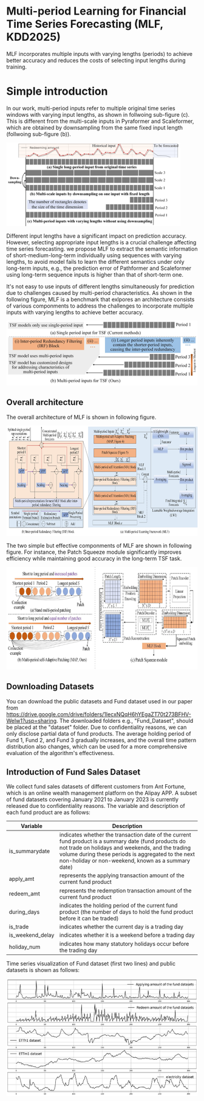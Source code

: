# Multi-period Learning for Financial Time Series Forecasting (MLF, KDD2025)
MLF incorporates multiple inputs with varying lengths (periods) to achieve better accuracy and reduces the costs of selecting input lengths during training.

# Simple introduction


In our work, multi-period inputs refer to multiple original time series windows with varying input lengths, as shown in follwoing sub-figure (c). This is different from the multi-scale inputs in Pyraformer and Scaleformer, which are obtained by downsampling from the same fixed input length (follwoing sub-figure (b)).

<img src="figure/MultiPeriod_MultiScale.jpg" alt="替代文本" width="auto" height="220">

Different input lengths have a significant impact on prediction accuracy. However, selecting appropriate input lengths is a crucial challenge affecting time series forecasting.  we propose MLF to extract the semantic information of short-medium-long-term individually using sequences with varying lengths, to avoid model fails to learn the different semantics under only long-term inputs, e.g., the prediction error of Pathformer and Scaleformer using long-term sequence inputs is higher than that of short-term one. 

It's not easy to use inputs of different lengths simultaneously for prediction due to challenges caused by multi-period characteristics. As shown in the following figure, MLF is a benchmark that exlpores an architecture consists of various componments to address the challenges to incorporate multiple inputs with varying lengths to achieve better accuracy.

<img src="figure/MultiPeriod_Characteristics.jpg" alt="替代文本" width="auto" height="170">

## Overall architecture
The overall architecture of MLF is shown in following figure.

<img src="figure/Frame_Work.jpg" alt="替代文本" width="auto" height="290">

The two simple but effective componments of MLF are shown in following figure. For instance, the Patch Squeeze module significantly improves efficiency
while maintaining good accuracy in the long-term TSF task.

<img src="figure/MAP_PS.jpg" alt="替代文本" width="auto" height="270">


## Downloading Datasets
  You can download the public datasets and Fund dataset used in our paper from https://drive.google.com/drive/folders/1IecxNQqH6hYEgaZT70t273BFHV-WeIw1?usp=sharing. The downloaded folders e.g., "Fund_Dataset",  should be placed at the "dataset" folder. Due to confidentiality reasons, we can only disclose partial data of fund products. The average holding period of Fund 1, Fund 2, and Fund 3 gradually increases, and the overall time pattern distribution also changes, which can be used for a more comprehensive evaluation of the algorithm's effectiveness. 

## Introduction of Fund Sales Dataset
We collect fund sales datasets of different customers from Ant Fortune, which is an online wealth management platform on the Alipay APP. A subset of fund datasets covering January 2021 to January 2023 is currently released due to confidentiality reasons. The variable and description of each fund product are as follows: 

| Variable       | Description                                                                                                                                                                                                                                           |
|----------------|-------------------------------------------------------------------------------------------------------------------------------------------------------------------------------------------------------------------------------------------------------|
| is_summarydate | indicates whether the transaction date of the current fund product is a summary date (fund products do not trade on holidays and weekends, and the trading volume during these periods is aggregated to the next non-holiday or non-weekend, known as a summary date) |
| apply_amt| represents the applying transaction amount of the current fund product                                                                                                                                                                                   |
| redeem_amt       | represents the redemption transaction amount of the current fund product                                                                                                                                                                                   |
| during_days       | indicates the holding period of the current fund product (the number of days to hold the fund product before it can be traded)                                                                                                                                                                                   |
| is_trade       | indicates whether the current day is a trading day                                                                                                                                                                                                    |
| is_weekend_delay       | indicates whether it is a weekend before a trading day                                                                                                                                                                                                |
| holiday_num      | indicates how many statutory holidays occur before the trading day                                                                                                                                                                                    |

Time series visualization of Fund dataset (first two lines) and public datasets is shown as follows:

<img src="figure/Fund_Series_Vis.png" alt="替代文本" width="auto" height="310">